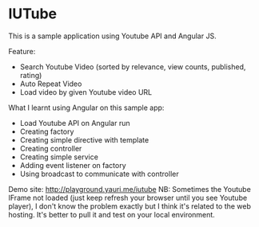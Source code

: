 IUTube
======

This is a sample application using Youtube API and Angular JS.

Feature:
- Search Youtube Video (sorted by relevance, view counts, published, rating)
- Auto Repeat Video
- Load video by given Youtube video URL

What I learnt using Angular on this sample app:
- Load Youtube API on Angular run
- Creating factory
- Creating simple directive with template
- Creating controller
- Creating simple service
- Adding event listener on factory
- Using broadcast to communicate with controller

Demo site: http://playground.yauri.me/iutube
NB: Sometimes the Youtube IFrame not loaded (just keep refresh your browser until you see Youtube player), I don't know the problem exactly but I think it's related to the web hosting.
It's better to pull it and test on your local environment.

